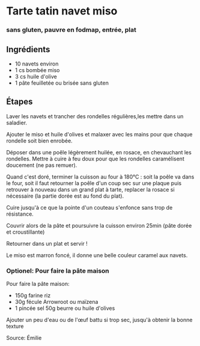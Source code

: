 # Tarte tatin navet miso
### sans gluten, pauvre en fodmap, entrée, plat

## Ingrédients
- 10 navets environ
- 1 cs bombée miso
- 3 cs huile d'olive
- 1 pâte feuilletée ou brisée sans gluten

## Étapes
Laver les navets et trancher des rondelles régulières,les mettre dans un saladier.

Ajouter le miso et huile d'olives et malaxer avec les mains pour que chaque rondelle soit bien enrobée.

Déposer dans une poêle légèrement huilée, en rosace, en chevauchant les rondelles. Mettre à cuire à feu doux pour que les rondelles caramélisent doucement (ne pas remuer).

Quand c'est doré, terminer la cuisson au four à 180°C : soit la poêle va dans le four, soit il faut retourner la poêle d'un coup sec sur une plaque puis retrouver à nouveau dans un grand plat à tarte, replacer la rosace si nécessaire (la partie dorée est au fond du plat).

Cuire jusqu'à ce que la pointe d'un couteau s'enfonce sans trop de résistance.

Couvrir alors de la pâte et poursuivre la cuisson environ 25min (pâte dorée et croustillante)

Retourner dans un plat et servir !

Le miso est marron foncé, il donne une belle couleur caramel aux navets.

### Optionel: Pour faire la pâte maison
Pour faire la pâte maison:

- 150g farine riz
- 30g fécule Arrowroot ou maïzena
- 1 pincée sel 50g beurre ou huile d'olives

Ajouter un peu d'eau ou de l'œuf battu si trop sec, jusqu'à obtenir la bonne texture


Source: Émilie
